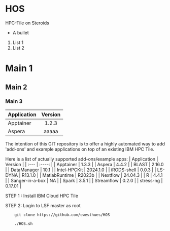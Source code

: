 # HOS
HPC-Tile on Steroids



* A bullet
1. List 1
1. List 2

# Main 1
## Main 2
### Main 3

| Application      | Version |
| :---        |    :----:   |
| Apptainer     | 1.2.3    |
| Aspera   | aaaaa   |




The intention of this GIT repository is to offer a highly automated way to
add 'add-ons' and example applications on top of an existing IBM HPC Tile.

Here is a list of actually supported add-ons/example apps:
| Application     | Version  |
| :---            | :----:   |
| Apptainer       | 1.3.3    |
| Aspera          | 4.4.2    |
| BLAST           | 2.16.0   |
| DataManager     | 10.1     |
| Intel-HPCKit    | 2024.1.0 |
| iRODS-shell     | 0.0.3    |
| LS-DYNA         | R13.1.0  |
| MatlabRuntime   | R2023b   |
| Nextflow        | 24.04.3  |
| R               | 4.4.1    |
| Sanger-in-a-box | NA       |
| Spark           | 3.5.1    |
| Streamflow      | 0.2.0    |
| stress-ng       | 0.17.01  |




STEP 1 : Install IBM Cloud HPC Tile

STEP 2: Login to LSF master as root

        git clone https://github.com/cwesthues/HOS

        ./HOS.sh
